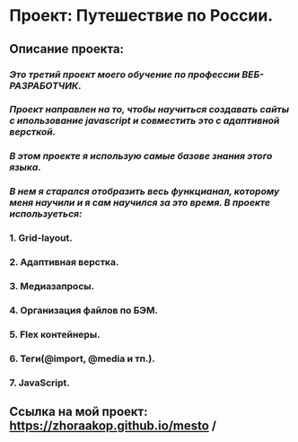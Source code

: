 # Проект: Путешествие по России.  
## **Описание проекта:**  
### *Это третий проект моего обучение по профессии ВЕБ-РАЗРАБОТЧИК.*  
### *Проект направлен на то, чтобы научиться создавать сайты с ипользование javascript и совместить это с адаптивной версткой.*  
### *В этом проекте я использую самые базове знания этого языка.*  
### *В нем я старался отобразить весь функцианал, которому меня научили и я сам научился за это время. В проекте используеться:*  
### 1. Grid-layout.
### 2. Адаптивная верстка.
### 3. Медиазапросы.
### 4. Организация файлов по БЭМ.
### 5. Flex контейнеры.
### 6. Теги(@import, @media и тп.).
### 7. JavaScript.

## Ссылка на мой проект: https://zhoraakop.github.io/mesto /

